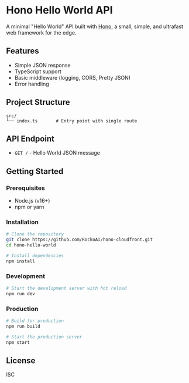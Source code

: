 # Hono Hello World API

A minimal "Hello World" API built with [Hono](https://hono.dev/), a small, simple, and ultrafast web framework for the edge.

## Features

- Simple JSON response
- TypeScript support
- Basic middleware (logging, CORS, Pretty JSON)
- Error handling

## Project Structure

```
src/
└── index.ts       # Entry point with single route
```

## API Endpoint

- `GET /` - Hello World JSON message

## Getting Started

### Prerequisites

- Node.js (v16+)
- npm or yarn

### Installation

```bash
# Clone the repository
git clone https://github.com/RockoAI/hono-cloudfront.git
cd hono-hello-world

# Install dependencies
npm install
```

### Development

```bash
# Start the development server with hot reload
npm run dev
```

### Production

```bash
# Build for production
npm run build

# Start the production server
npm start
```

## License

ISC

